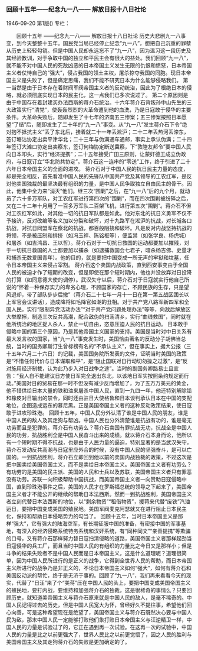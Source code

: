 ### 回顾十五年——纪念九一八——  解放日报十八日社论

1946-09-20
第1版()
专栏：

　　回顾十五年
    ——纪念九一八——
    解放日报十八日社论
    历史大悲剧九一八事变，到今天整整十五年。国民党当局已经停止纪念“九一八”，想把自己沉重的罪孽从历史上轻轻勾销。但是中国人民却永远忘不了“九一八”，因为温习这一段历史及其经验教训，对于争取中国的独立和平民主会有很大的益处。我们回顾“九一八”，就不能不对中国人民的死敌凶恶的日本帝国主义发生无限的仇恨和愤怒，日本帝国主义者仗恃自己的“强大”，侵占我国的领土主权，屠杀掠夺我国的同胞。现日本帝国主义是失败了，但是痛定思痛，我们不能不研究日本为什么能够侵略我们。
    第一当然是由于日本存在着财阀军阀帝国主义者的反动统治，因此为了根绝日本的侵略，就必须彻底实现日本的民主化，这一点我们已多次说过了。
    第二个原因则是由于中国存在着封建买办法西斯的蒋介石统治。十六年蒋介石背叛孙中山先生的三大政策实行“清党”，使轰轰烈烈的大革命遭到他的血洗，乃是日寇敢于侵华的主要条件。大革命失败后，随即发生了十七年的济南五三惨案；五三惨案按照日本愿望“了结”后，随即发生了二十年的“九一八”事变。从“九一八”发生蒋介石下令“绝对抱不抵抗主义”丢了东北后，接着就二十一年丢淞沪；二十二年丢热河丢滦东，签订塘沽协定出卖平津华北；二十三年与伪满通车通邮，事实上承认伪满；二十四年签订大滩口协定出卖察东，签订何梅协定断送冀察，下“敦睦友邦令”要中国人民向日本叩头，实行“经济提携”；二十五年接受广田三原则，让蒙奸德王成立伪政府，与日寇订立“华北防共协定”。蒋介石这一连串的“零送”工作，终于引进了二十六年日本帝国主义的全面的进攻。
    蒋介石对于中国人民的抗日民主力量的态度，却是完全相反，首先看准中国人民的先锋队中国共产党及其领导的工农红军，是反对他卖国独裁的最坚决最有组织的力量，是中国人民争取独立自由民主的骨干。因此，他集中全力来“消灭”他们。继三次“围剿”之后，在“九一八”后的九个月，就动员了六十多万军队，对工农红军进行第四次的“围剿”，而在四次围剿被纷碎之后，又在二十二年十月用了一百多万军队二百架飞机，进行第五次“围剿”。蒋介石不但对工农红军如此，对其他一切的抗日军队都是如此。他对东北的抗日义勇军不仅不予接济，反对改编等名义加以分裂和破坏，对十九路军在淞沪的抗战，对长城各口抗战，对抗日同盟军在察北的抗战，都百般阻挠和破坏。凡是反对内战坚持抗战的将领，不是被压制和排挤（如冯玉祥、陈铭枢等），便监禁（如张学良、杨虎城）和屠杀（如吉鸿昌、王以哲）。蒋介石对于一切抗日救国的运动都要加以摧残，对于一切抗日救国的人士都要加以捕杀（如逮捕救国会七君子，暗杀杨吉佛、史量才和捕杀无数爱国青年）。他的目的，就是要把中国变成一所无声的牢狱和坟墓，任令日本帝国主义来侵占宰割。
    蒋介石这个卖国内战政策，直到西安事变由于全国人民的被迫才作了短期的改变，但是即使在那个短时期内，他也并没放弃对日投降的打算（如同意德大使的调停）。武汉失守以后，蒋介石对于日寇就实行他自己所说的“怀着一种保存实力的卑劣心理，不顾国家的存亡，不顾民族的生存，只是望风退却，带了部队步步后撤”（蒋介石二十七年一月十一日在第一第五战区团长以上军官会议讲话），造成降将如毛降官如潮的丑相。对于共产党八路军新四军和全国人民，实行“限制异党活动办法”“对于共产党问题处理办法”等等，向敌后解放区大举摩擦，制造三次反共高潮，配合敌伪的扫荡清乡，实行“曲线救国”，同时就在他所统治的地区捉人杀人，禁止一切自由，恣意压迫人民的抗日运动。
    日本敢于侵略中国的第三个原因，乃是其他帝国主义国家的支持。美国是当时对中日关系有最大发言权的国家，当“九一八”事变发生时，美国恰由著名的反动分子胡佛当总统，当时的国务卿斯汀生曾标榜有名的“不承认主义”，但在事实上，据大公报（三十五年六月二十六日）的记载，美国国务院所发表的文件，证明当时美国的政策是“不惜任何代价与日本谋取和平”，是“阻止国联对日行动切勿操之过激”，是“反对施用经济制裁，认为此乃步入对日战争之途”。当时的副国务卿路易士且宣告：“我人自不能建议日方使日军完全退出东北，以该地日军实按照条约规定而行动。”美国对日的贸易在那一时不但没有减少反而增加了，为了五万万美元的黄金，他不惜供给日本大量的铁和油来屠杀中国人民，直到一九四一年，他还特别解除铅和橡皮对日输出的禁令，同时还由驻日大使格鲁和日本谈判承认日本在中国的支配地位，企图造成远东的慕尼黑。正是美国帝国主义者的这种反动政策结果，使日寇敢于进攻珍珠港。
    回顾十五年，中国人民分外认清了谁是中国人民的朋友，谁是中国人民的敌人及其走狗与帮凶。中国人民也分外清楚谁是抗战有功的，谁是毫无功劳而且是犯罪的。蒋介石有功劳么？蒋介石卖国有罪抗战无功，抗战全是中国人民的功劳，抗战胜利全是中国人民奋斗出来的成绩。就以蒋介石本身而论，他所以有一个短时期不得不抗战，也是由于人民力量的逼迫，特别显著的是当武汉失守，蒋介石发动反共高潮与日寇里应外合的时候，没有中国人民的坚强奋斗，是可以亡国的。一到抗战胜利，蒋介石立即回到他以前的卖国内战独裁的政策，不过这次是把中国卖给美国帝国主义，而不是卖给日本帝国主义。美国帝国主义者有功劳么？有功劳的是美国的民主派、美国的人民和士兵以及苏联，美国帝国主义者只有罪恶没有功劳。苏联一向积极帮助中国抗战，而美国帝国主义者一向赞助日寇侵略中国，直到珍珠港事件之后，美国的人民才在罗斯福总统的领导之下起来了，美国帝国主义者才不能公开的继续的帮助日本法西斯。然而一到抗战胜利，美国帝国主义者立刻代替日本法西斯的地位，以“剩余物资”“租借物资”，援蒋来代替“废铁”汽油运日，要把中国变成美国的殖民地。美国军阀麦克阿瑟就又在进行阻止日本民主化，保持和帮助日本侵略势力的勾当了。
    回顾十五年，当时日本帝国主义是那样“强大”，它有强大的陆海空军，有长期征服中国的准备，有密接中国的军事基地，有深入的经济侵略系统特务系统和汉奸系统，有“同种同文”“亲善提携”等欺骗的口号，又有蒋介石那样努力替日寇扫清侵略的道路，美国帝国主义者那样起劲当日寇侵华的兵工厂，而且当时中国人民的有组织的力量比之今日又是那样小；但是斗争的结果失败者不是中国人民而是日本帝国主义，这是什么道理呢？道理很简单，因为中国人民所进行的是正义的战争，它得到全世界人民的帮助，而日本帝国主义所进行的战争乃是非正义的，不论日本帝国主义如何“强大”，如何有蒋介石和美国反动派的帮忙，终于是无济于事的。回顾了“九一八”，我们再来看看今天的现实，代替了“日汪”来了个“美蒋”压在中国人民的头上，要把中国变成美国帝国主义的殖民地，要打内战，要维持和加强蒋介石的独裁，这是很稀奇的事情么？只要回顾历史，就知道美帝国主义与蒋介石原来就是中国人民的敌人，是毫不稀奇的。中国人民记得过去的历史，但是中国人民宽大为怀，曾经好久不提往事，希望他们回心向善，可是这种希望现在是绝望了，美国帝国主义与蒋介石既然决心要与中国人民为敌，那末中国人民一定能够打败他们象打败日本帝国主义与汪逆精卫一样，中国人民的力量是试验过了的，它正在遇到再一次试验。在这再一次的试验中，中国人民的力量是比之以前更强大了，世界人民比之以前更觉悟了，因之人民的胜利与美国帝国主义及其走狗蒋介石的失败是更加确定的了。
